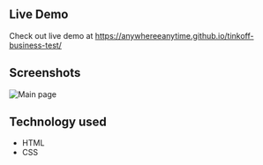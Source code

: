 ## Live Demo

Check out live demo at https://anywhereeanytime.github.io/tinkoff-business-test/

## Screenshots
![Main page](https://imgur.com/tSQgwov.png)

## Technology used

- HTML
- CSS
